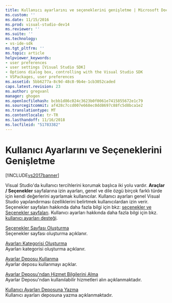 ```yaml
---
title: Kullanıcı ayarlarını ve seçeneklerini genişletme | Microsoft Docs
ms.custom: ''
ms.date: 11/15/2016
ms.prod: visual-studio-dev14
ms.reviewer: ''
ms.suite: ''
ms.technology:
- vs-ide-sdk
ms.tgt_pltfrm: ''
ms.topic: article
helpviewer_keywords:
- user preferences
- user settings [Visual Studio SDK]
- Options dialog box, controlling with the Visual Studio SDK
- VSPackages, user preferences
ms.assetid: 5bb6277a-8c9d-48c8-9b4e-1cb3052caded
caps.latest.revision: 23
ms.author: gregvanl
manager: ghogen
ms.openlocfilehash: bcbb1d86c024c3623b0f0061e7415855672e1c79
ms.sourcegitcommit: af428c7ccd007e668ec0dd8697c88fc5d8bca1e2
ms.translationtype: MT
ms.contentlocale: tr-TR
ms.lasthandoff: 11/16/2018
ms.locfileid: "51783382"
---
```

# <a name="extending-user-settings-and-options"></a>Kullanıcı Ayarlarını ve Seçeneklerini Genişletme
[!INCLUDE[vs2017banner](../includes/vs2017banner.md)]

Visual Studio'da kullanıcı tercihlerini korumak başlıca iki yolu vardır. **Araçlar / Seçenekler** sayfalarına izin ayarları, genel ve dile özgü birçok farklı türde için kendi değerlerini ayarlamak kullanıcılar. Kullanıcı ayarları genel Visual Studio yapılandırması özelliklerini belirtmek kullanıcılardan izin verir. Seçenekler sayfaları hakkında daha fazla bilgi için bkz: [seçenekler ve Seçenekler sayfaları](../extensibility/internals/options-and-options-pages.md). Kullanıcı ayarları hakkında daha fazla bilgi için bkz. [kullanıcı ayarları desteği](../extensibility/internals/support-for-user-settings.md).  
  
 [Seçenekler Sayfası Oluşturma](../extensibility/creating-an-options-page.md)  
 Seçenekler sayfası oluşturma açıklanır.  
  
 [Ayarları Kategorisi Oluşturma](../extensibility/creating-a-settings-category.md)  
 Ayarları kategorisi oluşturma açıklanır.  
  
 [Ayarlar Deposu Kullanma](../extensibility/using-the-settings-store.md)  
 Ayarlar deposu kullanmayı açıklar.  
  
 [Ayarlar Deposu'ndan Hizmet Bilgilerini Alma](../extensibility/getting-service-information-from-the-settings-store.md)  
 Ayarlar Deposu'ndan kullanılabilir hizmetleri alın açıklanmaktadır.  
  
 [Kullanıcı Ayarları Deposuna Yazma](../extensibility/writing-to-the-user-settings-store.md)  
 Kullanıcı ayarları deposuna yazma açıklanmaktadır.

